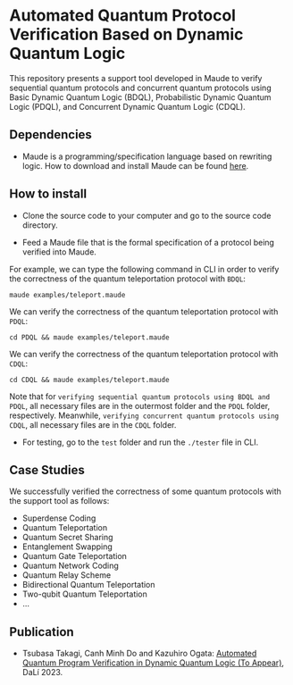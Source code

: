 # Automated Quantum Protocol Verification Based on Dynamic Quantum Logic

This repository presents a support tool developed in Maude to verify sequential quantum protocols and concurrent quantum protocols using Basic Dynamic Quantum Logic (BDQL), Probabilistic Dynamic Quantum Logic (PDQL), and Concurrent Dynamic Quantum Logic (CDQL).

## Dependencies
- Maude is a programming/specification language based on rewriting logic. How to download and install Maude can be found [here](http://maude.cs.illinois.edu/w/index.php/The_Maude_System).

## How to install
- Clone the source code to your computer and go to the source code directory.

- Feed a Maude file that is the formal specification of a protocol being verified into Maude.

For example, we can type the following command in CLI in order to verify the correctness of the quantum teleportation protocol with `BDQL`:

```console
maude examples/teleport.maude
```

We can verify the correctness of the quantum teleportation protocol with `PDQL`:

```console
cd PDQL && maude examples/teleport.maude
```

We can verify the correctness of the quantum teleportation protocol with `CDQL`:

```console
cd CDQL && maude examples/teleport.maude
```

Note that for `verifying sequential quantum protocols using BDQL and PDQL`, all necessary files are in the outermost folder and the `PDQL` folder, respectively. Meanwhile, `verifying concurrent quantum protocols using CDQL`, all necessary files are in the `CDQL` folder.

- For testing, go to the `test` folder and run the `./tester` file in CLI.

## Case Studies
We successfully verified the correctness of some quantum protocols with the support tool as follows:
- Superdense Coding
- Quantum Teleportation
- Quantum Secret Sharing
- Entanglement Swapping
- Quantum Gate Teleportation
- Quantum Network Coding
- Quantum Relay Scheme
- Bidirectional Quantum Teleportation
- Two-qubit Quantum Teleportation
- ...

## Publication
- Tsubasa Takagi, Canh Minh Do and Kazuhiro Ogata: [Automated Quantum Program Verification in Dynamic Quantum Logic (To Appear)](#), DaLí 2023.
